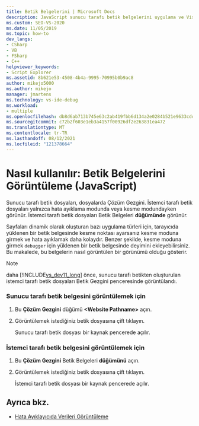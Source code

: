 ```yaml
---
title: Betik Belgelerini | Microsoft Docs
description: JavaScript sunucu tarafı betik belgelerini uygulama ve Visual Studio görüntülemeyi Çözüm Gezgini.
ms.custom: SEO-VS-2020
ms.date: 11/05/2019
ms.topic: how-to
dev_langs:
- CSharp
- VB
- FSharp
- C++
helpviewer_keywords:
- Script Explorer
ms.assetid: 8b621e53-4508-4b4a-9995-70995b0b9ac8
author: mikejo5000
ms.author: mikejo
manager: jmartens
ms.technology: vs-ide-debug
ms.workload:
- multiple
ms.openlocfilehash: db8d6ab713b745e63c2ab419fbb6d134a2e0284b521e9633cdda45185e1e3505
ms.sourcegitcommit: c72b2f603e1eb3a4157f00926df2e263831ea472
ms.translationtype: MT
ms.contentlocale: tr-TR
ms.lasthandoff: 08/12/2021
ms.locfileid: "121378664"
---
```

# <a name="how-to-view-script-documents-javascript"></a>Nasıl kullanılır: Betik Belgelerini Görüntüleme (JavaScript)

Sunucu tarafı betik dosyaları, dosyalarda Çözüm Gezgini. İstemci tarafı betik dosyaları yalnızca hata ayıklama modunda veya kesme modundayken görünür. İstemci tarafı betik dosyaları Betik Belgeleri **düğümünde** görünür.

Sayfaları dinamik olarak oluşturan bazı uygulama türleri için, tarayıcıda yüklenen bir betik belgesinde kesme noktası ayarsanız kesme moduna girmek ve hata ayıklamak daha kolaydır. Benzer şekilde, kesme moduna girmek `debugger` için yüklenen bir betik belgesinde deyimini ekleyebilirsiniz. Bu makalede, bu belgelerin nasıl görüntülen bir görünümü olduğu gösterir.

> [!NOTE]
> daha [!INCLUDE[vs_dev11_long](../data-tools/includes/vs_dev11_long_md.md)] önce, sunucu tarafı betikten oluşturulan istemci tarafı betik dosyaları Betik Gezgini penceresinde görüntülandı.

### <a name="to-view-a-server-side-script-document"></a>Sunucu tarafı betik belgesini görüntülemek için

1. Bu **Çözüm Gezgini** düğümü **\<Website Pathname>** açın.

2. Görüntülemek istediğiniz betik dosyasına çift tıklayın.

     Sunucu tarafı betik dosyası bir kaynak pencerede açılır.

### <a name="to-view-a-client-side-script-document"></a>İstemci tarafı betik belgesini görüntülemek için

1. Bu **Çözüm Gezgini** Betik Belgeleri **düğümünü** açın.

2. Görüntülemek istediğiniz betik dosyasına çift tıklayın.

     İstemci tarafı betik dosyası bir kaynak pencerede açılır.

## <a name="see-also"></a>Ayrıca bkz.
- [Hata Ayıklayıcıda Verileri Görüntüleme](../debugger/viewing-data-in-the-debugger.md)